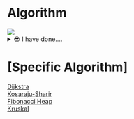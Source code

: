# Algorithm
<img src="https://cdn.discordapp.com/attachments/837197524989116469/893160736979828756/nice-old-man.gif"/>
<details>
<summary>😎 I have done....  </summary>
<div markdown="1">

<!-- 
|번호|[이름](https://www.acmicpc.net/problem/번호)|[⭕](./BOJ/cpp/번호_이름.cpp)|❌|  
-->
## [BOJ]  
|num|name|![C++](https://img.shields.io/badge/-C++-00599C?style=plastic&logo=c)|![Python](https://img.shields.io/badge/-Python-8fcfd1?style=plastic&logo=Python)|
|:---:|:---|:---:|:---:|  
|1002|[터렛](https://www.acmicpc.net/problem/1002)|[⭕](./BOJ/cpp/1002_터렛.cpp)|❌|  
|1003|[피보나치함수](https://www.acmicpc.net/problem/1003)|[⭕](./BOJ/cpp/1003_피보나치%20함수.cpp)|❌|  
|1004|[어린왕자](https://www.acmicpc.net/problem/1004)|[⭕](./BOJ/cpp/1004_어린왕자.cpp)|❌|  
|1009|[분산처리](https://www.acmicpc.net/problem/1009)|[⭕](./BOJ/cpp/1009_분산처리.cpp)|❌| 
|1032|[명령 프롬포트](https://www.acmicpc.net/problem/1032)|[⭕](./BOJ/cpp/1032_명령프롬포트.cpp)|❌|  
|1075|[나누기](https://www.acmicpc.net/problem/1075)|[⭕](./BOJ/cpp/1075_나누기.cpp)|❌|  
|1076|[저항](https://www.acmicpc.net/problem/1076)|[⭕](./BOJ/cpp/1076_저항.cpp)|❌|  
|1085|[직사각형에서 탈출](https://www.acmicpc.net/problem/1085)|[⭕](./BOJ/cpp/1085_직사각형에서%20탈출.cpp)|❌|  
|1100|[하얀 칸](https://www.acmicpc.net/problem/1100)|[⭕](./BOJ/cpp/1100_하얀%20칸.cpp)|❌|
|1110|[더하기 사이클](https://www.acmicpc.net/problem/1100)|[⭕](./BOJ/cpp/1110_더하기사이클.cpp)|❌|  
|1145|[적어도 대부분의 배수](https://www.acmicpc.net/problem/1110)|[⭕](./BOJ/cpp/1145_적어도%20대부분의%20배수.cpp)|❌|
|1152|[단어의 개수](https://www.acmicpc.net/problem/1145)|[⭕](./BOJ/cpp/1152_단어의%20개수.cpp)|❌|
|1159|[농구경기](https://www.acmicpc.net/problem/1159)|[⭕](./BOJ/cpp/1159_농구경기.cpp)|❌|  
|1157|[단어공부](https://www.acmicpc.net/problem/1157)|[⭕](./BOJ/cpp/1157_단어공부.cpp)|❌|  
|1260|[DFS와BFS](https://www.acmicpc.net/problem/1260)|[⭕](./BOJ/cpp/1260_DFS와BFS.cpp)|[⭕](./BOJ/python/1260_DFS와BFS.py)|
|1263|[시간관리](https://www.acmicpc.net/problem/1152)|[⭕](./BOJ/cpp/1263_시간관리.cpp)|❌|  
|1347|[미로만들기](https://www.acmicpc.net/problem/1347)|[⭕](./BOJ/cpp/1347_미로만들기.cpp)|❌| 
|1389|[케빈베이컨의6단계법칙](https://www.acmicpc.net/problem/1389)|[⭕](./BOJ/cpp/1389_케빈베이컨의6단계법칙.cpp)|❌|  
|1476|[날짜계산](https://www.acmicpc.net/problem/1476)|[⭕](./BOJ/cpp/1476_날짜계산.cpp)|❌|
|1697|[숨바꼭질](https://www.acmicpc.net/problem/1697)|[⭕](./BOJ/cpp/1697_숨바꼭질.cpp)|❌|  
|2309|[일곱난쟁이](https://www.acmicpc.net/problem/2309)|[⭕](./BOJ/cpp/2309_일곱난쟁이.cpp)|❌|  
|2750|[수 정렬하기](https://www.acmicpc.net/problem/2750)|[⭕](./BOJ/cpp/2750_수정렬하기.cpp)|❌|  
|3003|[킹,퀸,룩,비숍,나이트,폰](https://www.acmicpc.net/problem/3003)|[⭕](./BOJ/cpp/3003_킹,퀸,룩,비숍,나이트,폰.cpp)|❌|  
|10813|[공바꾸기](https://www.acmicpc.net/problem/10813)|[⭕](./BOJ/cpp/10813_공바꾸기.cpp)|❌|  
|3048|[개미](https://www.acmicpc.net/problem/3048)|[⭕](./BOJ/cpp/3048_개미.cpp)|❌| 
|11047|[동전0](https://www.acmicpc.net/problem/11047)|[⭕](./BOJ/cpp/11047_동전0.cpp)|❌|  
|11726|[2xn타일링](https://www.acmicpc.net/problem/11726)|[⭕](./BOJ/cpp/11726_2xn타일링.cpp)|❌|  
|16500|[문자열판별](https://www.acmicpc.net/problem/16500)|[⭕](./BOJ/cpp/16500_문자열판별.cpp)|❌|  
|16958|[텔레포트](https://www.acmicpc.net/problem/16958)|[⭕](./BOJ/cpp/16958_텔레포트.cpp)|❌|  
</div>
</details>

# [Specific Algorithm]
[Dijkstra](./Specific%20Algorithm/Dijkstra)  
[Kosaraju-Sharir](./Specific%20Algorithm/Kosaraju-Sharir)  
[Fibonacci Heap](./Specific%20Algorithm/FibonacciHeap)  
[Kruskal](./Specific%20Algorithm/Kruskal)
